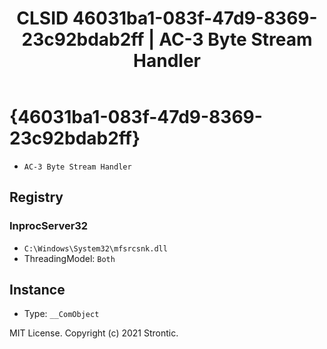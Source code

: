 ﻿---
title: "CLSID 46031ba1-083f-47d9-8369-23c92bdab2ff | AC-3 Byte Stream Handler"
excerpt: What is COM-Object CLSID 46031ba1-083f-47d9-8369-23c92bdab2ff?
---

# {46031ba1-083f-47d9-8369-23c92bdab2ff}

* `AC-3 Byte Stream Handler`

## Registry


### InprocServer32

* `C:\Windows\System32\mfsrcsnk.dll`
* ThreadingModel: `Both`

## Instance

* Type: `__ComObject`

MIT License. Copyright (c) 2021 Strontic.



